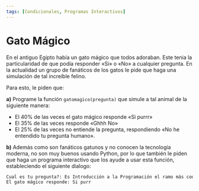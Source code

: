 ```yaml
---
tags: [Condicionales, Programas Interactivos]
---
```


# Gato Mágico
En el antiguo Egipto había un gato mágico que todos adoraban. Este tenia la particularidad de que podía
responder «Si» o «No» a cualquier pregunta. En la actualidad un grupo de fanáticos de los gatos le pide
que haga una simulación de tal increíble felino.

Para esto, le piden que:

**a)** Programe la función `gatomagico(pregunta)` que simule a tal animal de la siguiente manera:

- El 40% de las veces el gato mágico responde «Si purrr»
- El 35% de las veces responde «Ghhh No»
- El 25% de las veces no entiende la pregunta, respondiendo «No he entendido tu pregunta humano».

**b)** Además como son fanáticos gatunos y no conocen la tecnología moderna, no son muy buenos usando Python, por lo que también le piden que haga un programa interactivo que los ayude a usar esta función, estableciendo el siguiente dialogo:

```python
Cual es tu pregunta?: Es Introducción a la Programación el ramo más cool?
El gato mágico responde: Si purr
```